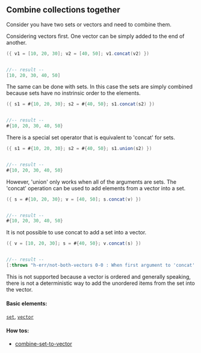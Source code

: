 <!---
  This markdown file was generated. Do not edit.
  -->

## Combine collections together

Consider you have two sets or vectors and need to combine them.

Considering vectors first. One vector can be simply added to the end of another.

```java
({ v1 = [10, 20, 30]; v2 = [40, 50]; v1.concat(v2) })


//-- result --
[10, 20, 30, 40, 50]
```

The same can be done with sets. In this case the sets are simply combined because sets have no instrinsic order to the elements.

```java
({ s1 = #{10, 20, 30}; s2 = #{40, 50}; s1.concat(s2) })


//-- result --
#{10, 20, 30, 40, 50}
```

There is a special set operator that is equivalent to 'concat' for sets.

```java
({ s1 = #{10, 20, 30}; s2 = #{40, 50}; s1.union(s2) })


//-- result --
#{10, 20, 30, 40, 50}
```

However, 'union' only works when all of the arguments are sets. The 'concat' operation can be used to add elements from a vector into a set.

```java
({ s = #{10, 20, 30}; v = [40, 50]; s.concat(v) })


//-- result --
#{10, 20, 30, 40, 50}
```

It is not possible to use concat to add a set into a vector.

```java
({ v = [10, 20, 30]; s = #{40, 50}; v.concat(s) })


//-- result --
[:throws "h-err/not-both-vectors 0-0 : When first argument to 'concat' is a vector, second argument must also be a vector"]
```

This is not supported because a vector is ordered and generally speaking, there is not a deterministic way to add the unordered items from the set into the vector.

#### Basic elements:

[`set`](../jadeite-basic-syntax-reference.md#set), [`vector`](../jadeite-basic-syntax-reference.md#vector)

#### How tos:

* [combine-set-to-vector](combine-set-to-vector.md)


